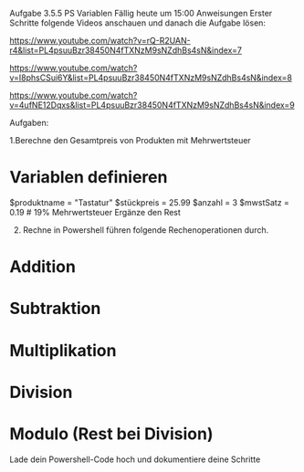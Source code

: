 Aufgabe 3.5.5 PS Variablen
Fällig heute um 15:00
Anweisungen
Erster Schritte folgende Videos anschauen und danach die Aufgabe lösen:

https://www.youtube.com/watch?v=rQ-R2UAN-r4&list=PL4psuuBzr38450N4fTXNzM9sNZdhBs4sN&index=7

https://www.youtube.com/watch?v=I8phsCSui6Y&list=PL4psuuBzr38450N4fTXNzM9sNZdhBs4sN&index=8

https://www.youtube.com/watch?v=4ufNE12Dqxs&list=PL4psuuBzr38450N4fTXNzM9sNZdhBs4sN&index=9


Aufgaben:

1.Berechne den Gesamtpreis von Produkten mit Mehrwertsteuer

# Variablen definieren
$produktname = "Tastatur"
$stückpreis = 25.99
$anzahl = 3
$mwstSatz = 0.19  # 19% Mehrwertsteuer
Ergänze den Rest

2. Rechne in Powershell führen folgende Rechenoperationen durch.

# Addition

# Subtraktion

# Multiplikation

# Division

# Modulo (Rest bei Division)

Lade dein Powershell-Code hoch und dokumentiere deine Schritte
